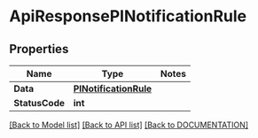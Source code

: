 # ApiResponsePINotificationRule

## Properties
Name | Type | Notes
------------ | ------------- | -------------
**Data** | **[**PINotificationRule**](../Model/PINotificationRule.md)**
**StatusCode** | **int**

[[Back to Model list]](../../DOCUMENTATION.md#documentation-for-models) [[Back to API list]](../../DOCUMENTATION.md#documentation-for-api-endpoints) [[Back to DOCUMENTATION]](../../DOCUMENTATION.md)
